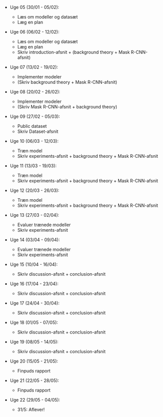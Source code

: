 * Uge 05 (30/01 - 05/02):
    * Læs om modeller og datasæt 
    * Læg en plan

* Uge 06 (06/02 - 12/02):
    * Læs om modeller og datasæt 
    * Læg en plan
    * Skriv introduction-afsnit + (background theory + Mask R-CNN-afsnit)

* Uge 07 (13/02 - 19/02):
    * Implementer modeler
    * (Skriv background theory + Mask R-CNN-afsnit)

* Uge 08 (20/02 - 26/02):
    * Implementer modeler
    * (Skriv Mask R-CNN-afsnit + background theory)

* Uge 09 (27/02 - 05/03):
    * Public dataset
    * Skriv Dataset-afsnit

* Uge 10 (06/03 - 12/03):
    * Træn model
    * Skriv experiments-afsnit + background theory + Mask R-CNN-afsnit

* Uge 11 (13/03 - 19/03):
    * Træn model
    * Skriv experiments-afsnit + background theory + Mask R-CNN-afsnit

* Uge 12 (20/03 - 26/03):
    * Træn model
    * Skriv experiments-afsnit + background theory + Mask R-CNN-afsnit

* Uge 13 (27/03 - 02/04):
    * Evaluer trænede modeller
    * Skriv experiments-afsnit

* Uge 14 (03/04 - 09/04):
    * Evaluer trænede modeller
    * Skriv experiments-afsnit

* Uge 15 (10/04 - 16/04):
    * Skriv discussion-afsnit + conclusion-afsnit

* Uge 16 (17/04 - 23/04):
    * Skriv discussion-afsnit + conclusion-afsnit

* Uge 17 (24/04 - 30/04):
    * Skriv discussion-afsnit + conclusion-afsnit

* Uge 18 (01/05 - 07/05):
    * Skriv discussion-afsnit + conclusion-afsnit

* Uge 19 (08/05 - 14/05):
    * Skriv discussion-afsnit + conclusion-afsnit

* Uge 20 (15/05 - 21/05):
    * Finpuds rapport

* Uge 21 (22/05 - 28/05):
    * Finpuds rapport

* Uge 22 (29/05 - 04/05):
    * 31/5: Aflever!